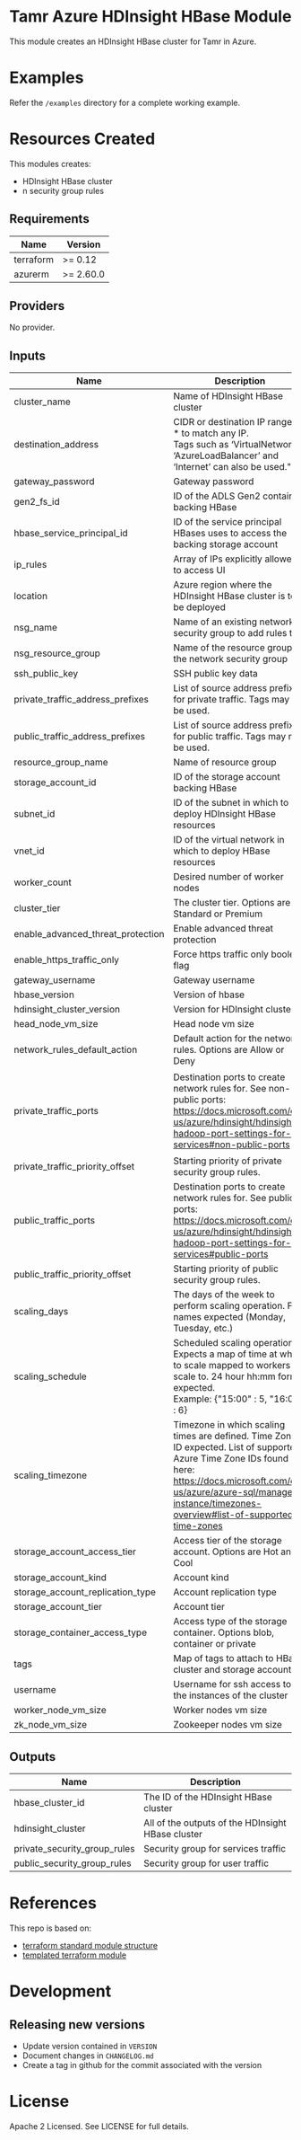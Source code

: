 # Tamr Azure HDInsight HBase Module

This module creates an HDInsight HBase cluster for Tamr in Azure.

# Examples
Refer the `/examples` directory for a complete working example.

# Resources Created
This modules creates:
* HDInsight HBase cluster
* n security group rules

<!-- BEGINNING OF PRE-COMMIT-TERRAFORM DOCS HOOK -->
## Requirements

| Name | Version |
|------|---------|
| terraform | >= 0.12 |
| azurerm | >= 2.60.0 |

## Providers

No provider.

## Inputs

| Name | Description | Type | Default | Required |
|------|-------------|------|---------|:--------:|
| cluster\_name | Name of HDInsight HBase cluster | `string` | n/a | yes |
| destination\_address | CIDR or destination IP range or \* to match any IP.<br>  Tags such as ‘VirtualNetwork’, ‘AzureLoadBalancer’ and ‘Internet’ can also be used." | `string` | n/a | yes |
| gateway\_password | Gateway password | `string` | n/a | yes |
| gen2\_fs\_id | ID of the ADLS Gen2 container backing HBase | `string` | n/a | yes |
| hbase\_service\_principal\_id | ID of the service principal HBases uses to access the backing storage account | `string` | n/a | yes |
| ip\_rules | Array of IPs explicitly allowed to access UI | `list(string)` | n/a | yes |
| location | Azure region where the HDInsight HBase cluster is to be deployed | `string` | n/a | yes |
| nsg\_name | Name of an existing network security group to add rules to | `string` | n/a | yes |
| nsg\_resource\_group | Name of the resource group of the network security group | `string` | n/a | yes |
| ssh\_public\_key | SSH public key data | `string` | n/a | yes |
| private\_traffic\_address\_prefixes | List of source address prefixes for private traffic. Tags may not be used. | `list(string)` | n/a | yes |
| public\_traffic\_address\_prefixes | List of source address prefixes for public traffic. Tags may not be used. | `list(string)` | n/a | yes |
| resource\_group\_name | Name of resource group | `string` | n/a | yes |
| storage\_account\_id | ID of the storage account backing HBase | `string` | n/a | yes |
| subnet\_id | ID of the subnet in which to deploy HDInsight HBase resources | `string` | n/a | yes |
| vnet\_id | ID of the virtual network in which to deploy HBase resources | `string` | n/a | yes |
| worker\_count | Desired number of worker nodes | `number` | n/a | yes |
| cluster\_tier | The cluster tier. Options are Standard or Premium | `string` | `"Standard"` | no |
| enable\_advanced\_threat\_protection | Enable advanced threat protection | `bool` | `false` | no |
| enable\_https\_traffic\_only | Force https traffic only boolean flag | `bool` | `true` | no |
| gateway\_username | Gateway username | `string` | `"admin"` | no |
| hbase\_version | Version of hbase | `string` | `"1.1"` | no |
| hdinsight\_cluster\_version | Version for HDInsight cluster | `string` | `"3.6"` | no |
| head\_node\_vm\_size | Head node vm size | `string` | `"Standard_D12_V2"` | no |
| network\_rules\_default\_action | Default action for the network rules. Options are Allow or Deny | `string` | `"Deny"` | no |
| private\_traffic\_ports | Destination ports to create network rules for. See non-public ports:<br>  https://docs.microsoft.com/en-us/azure/hdinsight/hdinsight-hadoop-port-settings-for-services#non-public-ports | `list(number)` | <pre>[<br>  8080,<br>  16000,<br>  16010,<br>  16020,<br>  2181<br>]</pre> | no |
| private\_traffic\_priority\_offset | Starting priority of private security group rules. | `number` | `1000` | no |
| public\_traffic\_ports | Destination ports to create network rules for. See public ports:<br>  https://docs.microsoft.com/en-us/azure/hdinsight/hdinsight-hadoop-port-settings-for-services#public-ports | `list(number)` | <pre>[<br>  22,<br>  23,<br>  443<br>]</pre> | no |
| public\_traffic\_priority\_offset | Starting priority of public security group rules. | `number` | `2000` | no |
| scaling\_days | The days of the week to perform scaling operation. Full names expected (Monday, Tuesday, etc.) | `list(string)` | `[]` | no |
| scaling\_schedule | Scheduled scaling operations. Expects a map of time at which to scale mapped to workers to scale to. 24 hour hh:mm format expected.<br>  Example: {"15:00" : 5, "16:00" : 6} | `map(string)` | `{}` | no |
| scaling\_timezone | Timezone in which scaling times are defined. Time Zone ID expected. List of supported Azure Time Zone IDs found here:<br>  https://docs.microsoft.com/en-us/azure/azure-sql/managed-instance/timezones-overview#list-of-supported-time-zones | `string` | `""` | no |
| storage\_account\_access\_tier | Access tier of the storage account. Options are Hot and Cool | `string` | `"Hot"` | no |
| storage\_account\_kind | Account kind | `string` | `"StorageV2"` | no |
| storage\_account\_replication\_type | Account replication type | `string` | `"ZRS"` | no |
| storage\_account\_tier | Account tier | `string` | `"Standard"` | no |
| storage\_container\_access\_type | Access type of the storage container. Options blob, container or private | `string` | `"private"` | no |
| tags | Map of tags to attach to HBase cluster and storage account | `map(string)` | `{}` | no |
| username | Username for ssh access to the instances of the cluster | `string` | `"sshuser"` | no |
| worker\_node\_vm\_size | Worker nodes vm size | `string` | `"Standard_D12_V2"` | no |
| zk\_node\_vm\_size | Zookeeper nodes vm size | `string` | `"Standard_A4_v2"` | no |

## Outputs

| Name | Description |
|------|-------------|
| hbase\_cluster\_id | The ID of the HDInsight HBase cluster |
| hdinsight\_cluster | All of the outputs of the HDInsight HBase cluster |
| private\_security\_group\_rules | Security group for services traffic |
| public\_security\_group\_rules | Security group for user traffic |

<!-- END OF PRE-COMMIT-TERRAFORM DOCS HOOK -->

# References
This repo is based on:
* [terraform standard module structure](https://www.terraform.io/docs/modules/index.html#standard-module-structure)
* [templated terraform module](https://github.com/tmknom/template-terraform-module)

# Development
## Releasing new versions
* Update version contained in `VERSION`
* Document changes in `CHANGELOG.md`
* Create a tag in github for the commit associated with the version

# License
Apache 2 Licensed. See LICENSE for full details.

